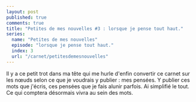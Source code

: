 ```yaml
---
layout: post
published: true
comments: true
title: "Petites de mes nouvelles #3 : lorsque je pense tout haut."
series:
  name: "Petites de mes nouvelles"
  episode: "lorsque je pense tout haut."
  index: 3
  url: "/carnet/petitesdemesnouvelles"
---
```

Il y a ce petit trot dans ma tête qui me hurle d'enfin convertir ce carnet sur les nœuds selon ce que je voudrais y publier : mes pensées. Y publier ces mots que j'écris, ces pensées que je fais alunir parfois. Ai simplifié le tout. Ce qui comptera désormais vivra au sein des mots.
